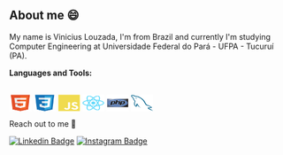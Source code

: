 ## About me 😄
My name is Vinicius Louzada, I'm from Brazil and currently I'm studying Computer Engineering at Universidade Federal do Pará - UFPA - Tucuruí (PA).

**Languages and Tools:**
<div style="display: inline_block"><br>
<img align="center" alt="Rafa-HTML" height="30" width="40" src="https://raw.githubusercontent.com/devicons/devicon/master/icons/html5/html5-original.svg">
<img align="center" alt="Rafa-CSS" height="30" width="40" src="https://raw.githubusercontent.com/devicons/devicon/master/icons/css3/css3-original.svg">
<img align="center" alt="Vini-Js" height="30" width="40" src="https://raw.githubusercontent.com/devicons/devicon/master/icons/javascript/javascript-plain.svg">
<img align="center" alt="Vini-React" height="30" width="40" src="https://raw.githubusercontent.com/devicons/devicon/master/icons/react/react-original.svg">
<img align="center" alt="Vini-Php" height="30" width="40" src="https://raw.githubusercontent.com/devicons/devicon/master/icons/php/php-original.svg">
<img align="center" alt="Vini-MySQL" height="30" width="40" src="https://raw.githubusercontent.com/devicons/devicon/master/icons/mysql/mysql-original.svg">

Reach out to me 🖖
  
[
![Linkedin Badge](https://img.shields.io/badge/-Vinicius%20Louzada-6717cd?style=flat-square&logo=Linkedin&logoColor=white&link=https://www.linkedin.com/in/vinelouzada/)](https://www.linkedin.com/in/vinelouzada/) [![Instagram Badge](https://img.shields.io/badge/-Vinicius%20Louzada-6717cd?style=flat-square&logo=Instagram&logoColor=white&link=https://www.instagram.com/vinelouzada/)](https://www.instagram.com/vinelouzada/) 



